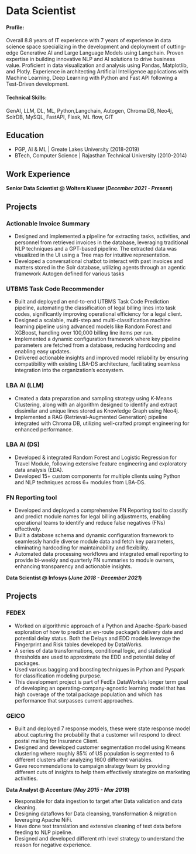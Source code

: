 # Data Scientist

#### Profile: 
Overall 8.8 years of IT experience with 7 years of experience in data science space specializing in the development and deployment of cutting-edge Generative AI and Large Language Models using Langchain. Proven expertise in building innovative NLP and AI solutions to drive business value. Proficient in data visualization and analysis using Pandas, Matplotlib, and Plotly. Experience in architecting Artificial Intelligence applications with Machine Learning, Deep Learning with Python and Fast API following a Test-Driven development.

#### Technical Skills: 
GenAI, LLM, DL, ML, Python,Langchain, Autogen, Chroma DB, Neo4j, SolrDB, MySQL, FastAPI, Flask, ML flow, GIT                          

## Education
- PGP, AI & ML | Greate Lakes University (2018-2019)
- BTech, Computer Science | Rajasthan Technical University (2010-2014)							       		

## Work Experience
**Senior Data Scientist @ Wolters Kluwer (_December 2021 - Present_)**

## Projects

### Actionable Invoice Summary
- Designed and implemented a pipeline for extracting tasks, activities, and personnel from retrieved invoices in the database, leveraging traditional NLP techniques and a GPT-based pipeline. The extracted data was visualized in the UI using a Tree map for intuitive representation.
- Developed a conversational chatbot to interact with past invoices and matters stored in the Solr database, utilizing agents through an agentic framework Autogen defined for various tasks

### UTBMS Task Code Recommender
- Built and deployed an end-to-end UTBMS Task Code Prediction pipeline, automating the classification of legal billing lines into task codes, significantly improving operational efficiency for a legal client.
- Designed a scalable, multi-step and multi-classification machine learning pipeline using advanced models like Random Forest and XGBoost, handling over 100,000 billing line items per run.
- Implemented a dynamic configuration framework where key pipeline parameters are fetched from a database, reducing hardcoding and enabling easy updates.
- Delivered actionable insights and improved model reliability by ensuring compatibility with existing LBA-DS architecture, facilitating seamless integration into the organization’s ecosystem.

### LBA AI (LLM)
- Created a data preparation and sampling strategy using K-Means Clustering, along with an algorithm designed to identify and extract dissimilar and unique lines stored as Knowledge Graph using Neo4j.
- Implemented a RAG (Retrieval-Augmented Generation) pipeline integrated with Chroma DB, utilizing well-crafted prompt engineering for enhanced performance.

### LBA AI (DS)
- Developed & integrated Random Forest and Logistic Regression for Travel Module, following extensive feature engineering and exploratory data analysis (EDA).
- Developed 15+ custom components for multiple clients using Python and NLP techniques across 6+ modules from LBA-DS.

### FN Reporting tool
- Developed and deployed a comprehensive FN Reporting tool to classify and predict module names for legal billing adjustments, enabling operational teams to identify and reduce false negatives (FNs) effectively.
- Built a database schema and dynamic configuration framework to seamlessly handle diverse module data and fetch key parameters, eliminating hardcoding for maintainability and flexibility.
- Automated data processing workflows and integrated email reporting to provide bi-weekly and quarterly FN summaries to module owners, enhancing transparency and actionable insights.

**Data Scientist @ Infosys (_June 2018 - December 2021_)**
## Projects

### FEDEX
- Worked on algorithmic approach of a Python and Apache-Spark-based exploration of how to predict an en-route package’s delivery date and potential delay status. Both the Delays and EDD models leverage the Fingerprint and Risk tables developed by DataWorks.
- A series of data transformations, conditional logic, and statistical thresholds are used to approximate the EDD and potential delay of packages.
- Used various bagging and boosting techniques in Python and Pyspark for classification modeling purpose.
- This development project is part of FedEx DataWorks’s longer term goal of developing an operating-company-agnostic learning model that has high coverage of the total package population and which has performance that surpasses current approaches.

### GEICO
- Built and deployed 7 response models, these were state response model about capturing the probability that a customer will respond to direct postal mailing for Insurance Client.
- Designed and developed customer segmentation model using Kmeans clustering where roughly 85% of US population is segmented to 6 different clusters after analyzing 1600 different variables.
- Gave recommendations to campaign strategy team by providing different cuts of insights to help them effectively strategize on marketing activities.


**Data Analyst @ Accenture (_May 2015 - Mar 2018_)**
- Responsible for data ingestion to target after Data validation and data cleaning.
- Designing dataflows for Data cleansing, transformation & migration leveraging Apache NiFi.
- Have done text translation and extensive cleaning of text data before feeding to NLP pipeline.
- Designed and developed different nth level strategy to understand the reason for negative experience.
